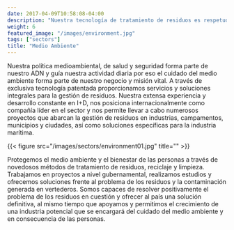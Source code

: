 ```yaml
---
date: 2017-04-09T10:58:08-04:00
description: "Nuestra tecnología de tratamiento de residuos es respetuosa con el medio ambiente"
weight: 6
featured_image: "/images/environment.jpg"
tags: ["sectors"]
title: "Medio Ambiente"
---
```

Nuestra política medioambiental, de salud y seguridad forma parte de nuestro ADN y guía nuestra actividad diaria por eso el cuidado del medio ambiente forma parte de nuestro negocio y misión vital. A través de exclusiva tecnología patentada proporcionamos servicios y soluciones integrales para la gestión de residuos. Nuestra extensa experiencia y desarrollo constante en I+D, nos posiciona internacionalmente como compañía líder en el sector y nos permite llevar a cabo numerosos proyectos que abarcan la gestión de residuos en industrias, campamentos, municipios y ciudades, así como soluciones específicas para la industria marítima.

{{< figure src="/images/sectors/environment01.jpg" title="" >}}

Protegemos el medio ambiente y el bienestar de las personas a través de novedosos métodos de tratamiento de residuos, reciclaje y limpieza. Trabajamos en proyectos a nivel gubernamental, realizamos estudios y ofrecemos soluciones frente al problema de los residuos y la contaminación generada en vertederos. Somos capaces de resolver positivamente el problema de los residuos en cuestión y ofrecer al país una solución definitiva, al mismo tiempo que apoyamos y permitimos el crecimiento de una industria potencial que se encargará del cuidado del medio ambiente y en consecuencia de las personas.

